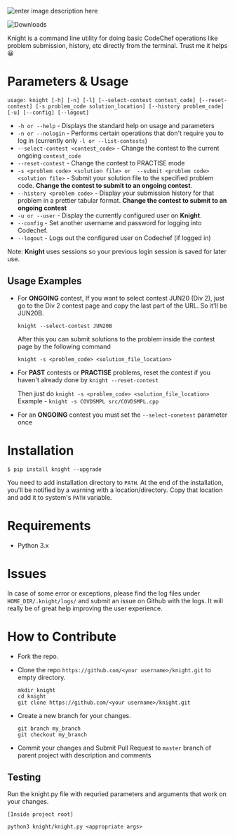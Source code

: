 

![enter image description here](https://github.com/bradley101/knight/raw/master/knight.jpg)

![Downloads](https://static.pepy.tech/personalized-badge/knight?period=total&units=international_system&left_color=black&right_color=orange&left_text=Downloads)

Knight is a command line utility for doing basic CodeChef operations like problem submission, history, etc directly from the terminal. Trust me it helps 😀
# Parameters & Usage

    usage: knight [-h] [-n] [-l] [--select-contest contest_code] [--reset-contest] [-s problem_code solution_location] [--history problem_code] [-u] [--config] [--logout]

 - `-h or --help` - Displays the standard help on usage and parameters
 - `-n or --nologin` - Performs certain operations that don't require you to log in (currently only `-l or --list-contests`)
 - `--select-contest <contest_code>` - Change the contest to the current ongoing `contest_code`
 - `--reset-contest` - Change the contest to PRACTISE mode
 - `-s <problem code> <solution file> or  --submit <problem code> <solution file>` - Submit your solution file to the specified problem code. **Change the contest to submit to an ongoing contest**.
 - `--history <problem code>` - Display your submission history for that problem in a prettier tabular format. **Change the contest to submit to an ongoing contest**
 - `-u or --user` - Display the currently configured user on **Knight**.
 - `--config` - Set another username and password for logging into Codechef.
 - `--logout` - Logs out the configured user on Codechef (if logged in)

Note: **Knight** uses sessions  so your previous login session is saved for later use.

## Usage Examples

 - For **ONGOING** contest, If you want to select contest JUN20 (Div 2), just go to the Div 2 contest page and copy the last part of the URL. So it'll be JUN20B.

	 `knight --select-contest JUN20B`

	After this you can submit solutions to the problem inside the contest page by the following command

	`knight -s <problem_code> <solution_file_location>`

 - For **PAST** contests or **PRACTISE** problems, reset the contest if you haven't already done by `knight --reset-contest`
 
	 Then just do `knight -s <problem_code> <solution_file_location>`
Example - `knight -s COVDSMPL src/COVDSMPL.cpp`

 - For an **ONGOING** contest you must set the `--select-conetest` parameter once

# Installation

`$ pip install knight --upgrade`

 
You need to add installation directory to `PATH`. At the end of the installation, you'll be notified by a warning with a location/directory. Copy that location and add it to system's `PATH` variable.
 # Requirements
 
 - Python 3.x
 
 # Issues
 In case of some error  or exceptions, please find the log files under `HOME_DIR/.knight/logs/` and submit an issue on Github with the logs.
 It will really be of great help improving the user experience.
 
 # How to Contribute
 
 - Fork the repo.
 - Clone the repo `https://github.com/<your username>/knight.git` to empty directory.
	 
    ```
    mkdir knight
    cd knight
    git clone https://github.com/<your username>/knight.git
    ```
    
 - Create a new branch for your changes.
	 ```
	 git branch my_branch
	 git checkout my_branch
	 ```
	 
 - Commit your changes and Submit Pull Request to `master` branch of parent project with description and comments
## Testing
Run the knight.py file with requried parameters and arguments that work on your changes.
```
[Inside project root]

python3 knight/knight.py <appropriate args>
``` 


 
